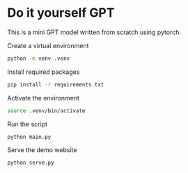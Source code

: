 # Do it yourself GPT

This is a mini GPT model written from scratch using pytorch.

Create a virtual environment
``` bash
python -m venv .venv
```

Install required packages
``` bash
pip install -r requirements.txt
```

Activate the environment
``` bash
source .venv/bin/activate
```

Run the script
``` bash
python main.py
```

Serve the demo website
``` bash
python serve.py
```
